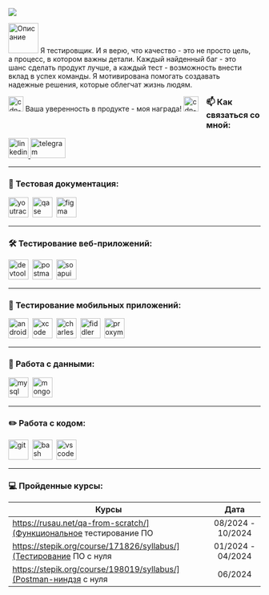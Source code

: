 <a href="https://online-letters.ru/" target="_blank"><img src="https://x-lines.ru/letters/i/cyrillicbasic/0004/eeeded/20/0/4nx7dygozdemfwfi4gbnaegozuemmwf74g81bwfz4n9pbcstoxearegouxea7wfw4nann.png" border="0" /></a>
           
<div style="float: left; margin: 0 15px 15px 0;">
    <img src="https://cdn-icons-png.flaticon.com/512/2989/2989364.png" alt="Описание" width="60" /> Я тестировщик. И я верю, что качество - это не просто цель, а процесс, в котором важны детали. Каждый найденный баг - это шанс сделать продукт лучше, а каждый тест - возможность внести вклад в успех команды. Я мотивирована помогать создавать надежные решения, которые облегчат жизнь людям.
</div>
<div style="float: left; margin: 0 15px 15px 0;">
<img src="https://cdn-icons-png.flaticon.com/512/7938/7938341.png" width="30" height="30" alt="cdn-icons-png"> Ваша уверенность в продукте - моя награда! <img src="https://cdn-icons-png.flaticon.com/512/7938/7938341.png" width="30" height="30" alt="cdn-icons-png">
</div>

---

### 📫 Как связаться со мной:

  <div id="badges">
    <a href="www.linkedin.com/in/ludmila-kulyba-756470320" target="_blank">
      <img src="https://cdn-icons-png.flaticon.com/512/2504/2504799.png" width="40" height="40" alt="linkedin" />
    </a>
    <a href="mailto:kulybaluda.92@gmail.com" target="_blank">
      <img src="https://img.shields.io/badge/-Gmail-red?style=flat&logo=Gmail&logoColor=white" width="70" height="40" alt="telegram" />
    </a>
  </div>

---

### 📁 Тестовая документация:

<div>
  <!-- <img src="https://cdn.jsdelivr.net/gh/devicons/devicon/icons/jira/jira-original.svg" title="jira" alt="jira" width="40" height="40"/>&nbsp -->
  <img src="https://upload.wikimedia.org/wikipedia/commons/thumb/8/8d/YouTrack_Icon.svg/1024px-YouTrack_Icon.svg.png?20200803082248" title="youtrack" alt="youtrack" width="40" height="40"/>&nbsp
 <!-- <img src="https://codahosted.io/packs/21236/unversioned/assets/LOGO/ba1091c59bab89cd2fd0f289622731fe16113d7b00905abe64759c313a4b73b76c1b0426076ed76cb74752234c734131df46992d5b8b48fc13e264240e4f7119f736cfeb64df36ded54b5cbf6198b9cadedf18dd0cac5c7dbcd16e6336c29363cd1292ba" title="testrail" alt="tetstrail" width="40" height="40"/>&nbsp
  <img src="https://docs.testit.software/images/testit_logo_icon.png" title="test-it" alt="test-it" width="40" height="40"/>&nbsp-->
  <img src="https://luna1.co/eb0187.png" title="qase" alt="qase" width="40" height="40"/>&nbsp
  <img src="https://cdn.jsdelivr.net/gh/devicons/devicon/icons/figma/figma-original.svg" title="figma" alt="figma" width="40" height="40"/>&nbsp
</div>

---

### 🛠 Тестирование веб-приложений:

<div>
  <img src="https://d33wubrfki0l68.cloudfront.net/38b5c953a4667366685d55db55d057c86db1fc54/a0fdc/static/acae6b24d940347661ca901ea07f47c1/chrome-dev-logo-icon.png" title="devtools" alt="devtools" width="40" height="40"/>&nbsp
  <img src="https://seeklogo.com/images/P/postman-logo-0087CA0D15-seeklogo.com.png" title="postman" alt="postman" width="40" height="40"/>&nbsp
  <img src="https://camo.githubusercontent.com/52fcf468d6e62bb2c1c07d700ed593641fa43dfc4b1cf14e7eee5376b463ff94/68747470733a2f2f737461746963302e736d617274626561722e636f2f736d617274626561726272616e642f6d656469612f696d616765732f686f6d652f736f617075692d69636f6e2e737667" title="soapui" alt="soapui" width="40" height="40"/>&nbsp
</div>

---

### 📱 Тестирование мобильных приложений:

<div>
  <img src="https://cdn.jsdelivr.net/gh/devicons/devicon/icons/androidstudio/androidstudio-original.svg" title="android-studio" alt="android-studio" width="40" height="40"/>&nbsp
  <img src="https://cdn.jsdelivr.net/gh/devicons/devicon/icons/xcode/xcode-original.svg" title="xcode" alt="xcode" width="40" height="40"/>&nbsp
  <img src="https://cdn.icon-icons.com/icons2/3053/PNG/512/charles_proxy_macos_bigsur_icon_190302.png" title="charles-proxy" alt="charles-proxy" width="40" height="40"/>&nbsp
  <img src="https://www.megaleechers.com/storage/Fiddler-Everywhere-Icon.png" title="fiddler" alt="fiddler" width="40" height="40"/>&nbsp
  <img src="https://pbs.twimg.com/profile_images/1589614420766126080/slAIVDtr_400x400.jpg" title="proxyman" alt="proxyman" width="40" height="40"/>&nbsp
</div>


---

### 💾 Работа с данными:

<div>
  <img src="https://cdn.jsdelivr.net/gh/devicons/devicon/icons/mysql/mysql-original.svg" title="mysql" alt="mysql" width="40" height="40"/>&nbsp
  <img src="https://cdn.jsdelivr.net/gh/devicons/devicon/icons/mongodb/mongodb-original.svg" title="mongodb" alt="mongodb" width="40" height="40"/>&nbsp
</div>

---

### ✏️ Работа с кодом:

<div>
  <img src="https://cdn.jsdelivr.net/gh/devicons/devicon/icons/git/git-original.svg" title="git" alt="git" width="40" height="40"/>&nbsp
  <img src="https://upload.wikimedia.org/wikipedia/commons/thumb/4/4b/Bash_Logo_Colored.svg/1024px-Bash_Logo_Colored.svg.png?20180723054350" title="bash" alt="bash" width="40" height="40"/>&nbsp
  <img src="https://cdn.jsdelivr.net/gh/devicons/devicon/icons/vscode/vscode-original.svg" title="vscode" alt="vscode" width="40" height="40"/>&nbsp
  
</div>

---

### 💻 Пройденные курсы:

| Курсы                                                              | Дата              |
| -------------------------------------------------------------------| :---------------: |
|https://rusau.net/qa-from-scratch/](Функциональное тестирование ПО  | 08/2024 - 10/2024 |
|https://stepik.org/course/171826/syllabus/](Тестирование ПО с нуля  | 01/2024 - 04/2024 |
|https://stepik.org/course/198019/syllabus/](Postman-ниндзя c нуля   | 06/2024           |


 <!-- ![Visitor Badge](https://visitor-badge.laobi.icu/badge?page_id=LudaKul)-->

